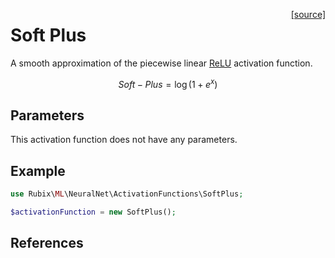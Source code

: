 <span style="float:right;"><a href="https://github.com/RubixML/ML/blob/master/src/NeuralNet/ActivationFunctions/SoftPlus.php">[source]</a></span>

# Soft Plus
A smooth approximation of the piecewise linear [ReLU](relu.md) activation function.

$$
{\displaystyle Soft-Plus = \log \left(1+e^{x}\right)}
$$

## Parameters
This activation function does not have any parameters.

## Example
```php
use Rubix\ML\NeuralNet\ActivationFunctions\SoftPlus;

$activationFunction = new SoftPlus();
```

## References
[^1]: X. Glorot et al. (2011). Deep Sparse Rectifier Neural Networks.